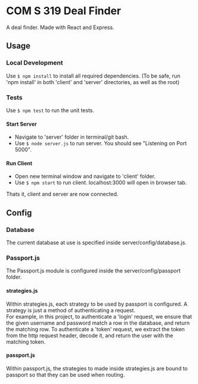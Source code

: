 # COM S 319 Deal Finder

A deal finder. Made with React and Express.

## Usage
### Local Development
Use ``` $ npm install ``` to install all required dependencies. (To be safe, run 'npm install' in both 'client' and 'server' directories, as well as the root)
### Tests
Use ``` $ npm test ``` to run the unit tests.
#### Start Server
- Navigate to 'server' folder in terminal/git bash. 
- Use ``` $ node server.js ``` to run server. You should see "Listening on Port 5000".
#### Run Client
- Open new terminal window and navigate to 'client' folder.
- Use ``` $ npm start ``` to run client. localhost:3000 will open in browser tab.

Thats it, client and server are now connected.

## Config
### Database
The current database at use is specified inside server/config/database.js. 
### Passport.js
The Passport.js module is configured inside the server/config/passport folder. 
#### strategies.js
Within strategies.js, each strategy to be used by passport is configured. A strategy is just a method of authenticating a request. <br />
For example, in this project, to authenticate a 'login' request, we ensure that the given username and password match a row in the database, and return the matching row.
To authenticate a 'token' request, we extract the token from the http request header, decode it, and return the user with the matching token. <br /> 
#### passport.js
Within passport.js, the strategies to made inside strategies.js are bound to passport so that they can be used when routing.